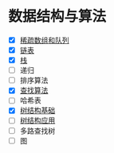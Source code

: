 # 数据结构与算法

- [X] [稀疏数组和队列](./doc/01-稀疏数组和队列.md)
- [X] [链表](./doc/02-链表.md)
- [X] [栈](./doc/03-栈.md)
- [ ] 递归
- [ ] 排序算法
- [X] [查找算法](./doc/06-查找算法.md)
- [ ] 哈希表
- [X] [树结构基础](./doc/08-树结构基础.md)
- [ ] [树结构应用](./doc/09-树结构实际应用.md)
- [ ] 多路查找树
- [ ] 图

